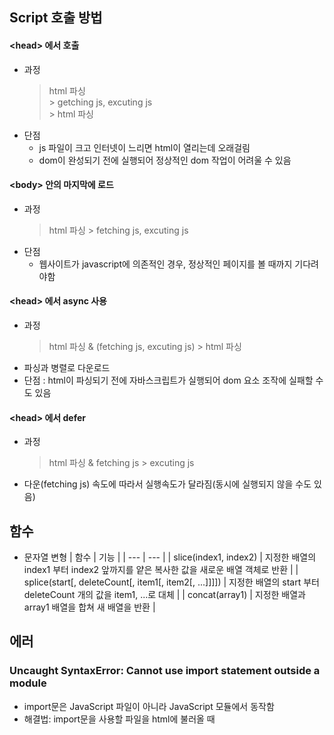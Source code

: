 ## Script 호출 방법
#### \<head> 에서 호출
* 과정
  > html 파싱
  > <br>> getching js, excuting js
  > <br>> html 파싱
* 단점
  * js 파일이 크고 인터넷이 느리면 html이 열리는데 오래걸림
  * dom이 완성되기 전에 실행되어 정상적인 dom 작업이 어려울 수 있음
#### \<body> 안의 마지막에 로드
* 과정
  > html 파싱 > fetching js, excuting js
* 단점
  * 웹사이트가 javascript에 의존적인 경우, 정상적인 페이지를 볼 때까지 기다려야함
#### \<head> 에서 async 사용
* 과정
  > html 파싱 & (fetching js, excuting js) > html 파싱
* 파싱과 병렬로 다운로드
* 단점 : html이 파싱되기 전에 자바스크립트가 실행되어 dom 요소 조작에 실패할 수도 있음
#### \<head> 에서 defer
* 과정
  > html 파싱 & fetching js > excuting js
* 다운(fetching js) 속도에 따라서 실행속도가 달라짐(동시에 실행되지 않을 수도 있음)

## 함수
* 문자열 변형
  | 함수 | 기능 |
  | --- | --- |
  | slice(index1, index2) | 지정한 배열의 index1 부터 index2 앞까지를 얕은 복사한 값을 새로운 배열 객체로 반환 |
  | splice(start[, deleteCount[, item1[, item2[, ...]]]]) | 지정한 배열의 start 부터 deleteCount 개의 값을 item1, ...로 대체 |
  | concat(array1) | 지정한 배열과 array1 배열을 합쳐 새 배열을 반환 | 

## 에러
### Uncaught SyntaxError: Cannot use import statement outside a module
* import문은 JavaScript 파일이 아니라 JavaScript 모듈에서 동작함
* 해결법: import문을 사용할 파일을 html에 불러올 때 <script>태그에 type="module" 이라는 속성을 추가함
  * JavaScript 파일 예
    ```javascript
      // 파일명 = testFile.js
      import testModule from './testModule.js';
      console.log(testModule());
    ```
  * HTML 파일 예
    ```html
    ...
    <html>
      <header>
        ...
        <script src="./testModule.js"></script>
      </header>
      <body>
        ...
        <script type="module" src="./testFile.js"></script>
      </body>
      ...
    </html>
    ```